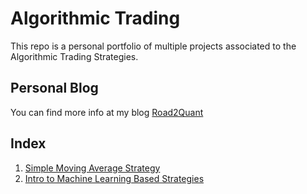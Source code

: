 # Algorithmic Trading
This repo is a personal portfolio of multiple projects associated to the Algorithmic Trading Strategies.

## Personal Blog
You can find more info at my blog [Road2Quant](https://www.road2quant.com/categories/algo-trading)

## Index
1. [Simple Moving Average Strategy](./01%20Simple%20Moving%20Average.ipynb)
2. [Intro to Machine Learning Based Strategies](./02%20ML%20Based%20Strategies.ipynb)

